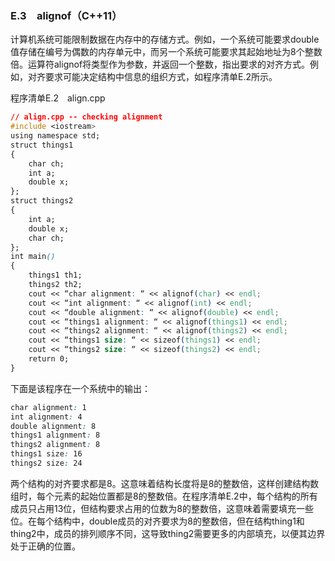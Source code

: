### E.3　alignof（C++11）

计算机系统可能限制数据在内存中的存储方式。例如，一个系统可能要求double值存储在编号为偶数的内存单元中，而另一个系统可能要求其起始地址为8个整数倍。运算符alignof将类型作为参数，并返回一个整数，指出要求的对齐方式。例如，对齐要求可能决定结构中信息的组织方式，如程序清单E.2所示。

程序清单E.2　align.cpp

```css
// align.cpp -- checking alignment
#include <iostream>
using namespace std;
struct things1
{
    char ch;
    int a;
    double x;
};
struct things2
{
    int a;
    double x;
    char ch;
};
int main()
{
    things1 th1;
    things2 th2;
    cout << “char alignment: “ << alignof(char) << endl;
    cout << “int alignment: “ << alignof(int) << endl;
    cout << “double alignment: “ << alignof(double) << endl;
    cout << “things1 alignment: “ << alignof(things1) << endl;
    cout << “things2 alignment: “ << alignof(things2) << endl;
    cout << “things1 size: “ << sizeof(things1) << endl;
    cout << “things2 size: “ << sizeof(things2) << endl;
    return 0;
}
```

下面是该程序在一个系统中的输出：

```css
char alignment: 1
int alignment: 4
double alignment: 8
things1 alignment: 8
things2 alignment: 8
things1 size: 16
things2 size: 24
```

两个结构的对齐要求都是8。这意味着结构长度将是8的整数倍，这样创建结构数组时，每个元素的起始位置都是8的整数倍。在程序清单E.2中，每个结构的所有成员只占用13位，但结构要求占用的位数为8的整数倍，这意味着需要填充一些位。在每个结构中，double成员的对齐要求为8的整数倍，但在结构thing1和thing2中，成员的排列顺序不同，这导致thing2需要更多的内部填充，以便其边界处于正确的位置。

